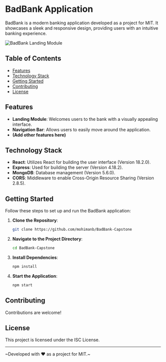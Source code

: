 # BadBank Application

BadBank is a modern banking application developed as a project for MIT. It showcases a sleek and responsive design, providing users with an intuitive banking experience.

![BadBank Landing Module](bank.png)

## Table of Contents

- [Features](#features)
- [Technology Stack](#technology-stack)
- [Getting Started](#getting-started)
- [Contributing](#contributing)
- [License](#license)

## Features

- **Landing Module**: Welcomes users to the bank with a visually appealing interface.
- **Navigation Bar**: Allows users to easily move around the application.
- **(Add other features here)**


## Technology Stack

- **React**: Utilizes React for building the user interface (Version 18.2.0).
- **Express**: Used for building the server (Version 4.18.2).
- **MongoDB**: Database management (Version 5.6.0).
- **CORS**: Middleware to enable Cross-Origin Resource Sharing (Version 2.8.5).

## Getting Started

Follow these steps to set up and run the BadBank application:

1. **Clone the Repository**:
   ```bash
   git clone https://github.com/mohimanb/BadBank-Capstone

2. **Navigate to the Project Directory**:
   ```bash
   cd BadBank-Capstone

3. **Install Dependencies**:
   ```bash
   npm install

4. **Start the Application**:
   ```bash
   npm start


## Contributing

Contributions are welcome!

## License
This project is licensed under the ISC License.


_________________
~Developed with ❤️ as a project for MIT.~


